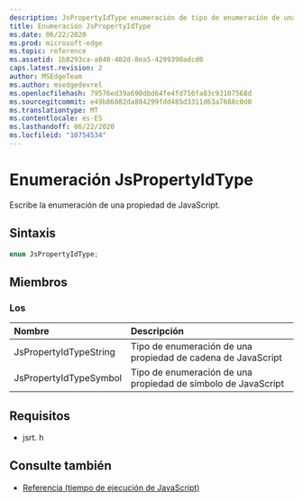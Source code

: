 ```yaml
---
description: JsPropertyIdType enumeración de tipo de enumeración de una propiedad de JavaScript.
title: Enumeración JsPropertyIdType
ms.date: 06/22/2020
ms.prod: microsoft-edge
ms.topic: reference
ms.assetid: 1b8293ca-a040-402d-8ea5-4299390adcd0
caps.latest.revision: 2
author: MSEdgeTeam
ms.author: msedgedevrel
ms.openlocfilehash: 79576ed39a690dbd64fe4fd756fa83c93107568d
ms.sourcegitcommit: e49b86082da884299fdd485d3311d63a7688c0d0
ms.translationtype: MT
ms.contentlocale: es-ES
ms.lasthandoff: 06/22/2020
ms.locfileid: "10754534"
---
```

# Enumeración JsPropertyIdType  

Escribe la enumeración de una propiedad de JavaScript.  

## Sintaxis  

```cpp
enum JsPropertyIdType;  
```  

## Miembros  

### Los  

| Nombre | Descripción |  
|:--- |:--- |  
| JsPropertyIdTypeString | Tipo de enumeración de una propiedad de cadena de JavaScript |  
| JsPropertyIdTypeSymbol | Tipo de enumeración de una propiedad de símbolo de JavaScript |  

## Requisitos  

*   jsrt. h  

## Consulte también  

*   [Referencia (tiempo de ejecución de JavaScript)](../chakra-hosting/reference-javascript-runtime.md)  
